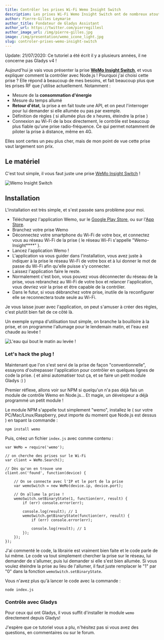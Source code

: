 ```yaml
---
title: Contrôler les prises Wi-Fi Wemo Insight Switch
description: Les prises Wi-Fi Wemo Insight Switch ont de nombreux atouts, essayons de les contrôler avec Node.js !
author: Pierre-Gilles Leymarie
author_title: Fondateur de Gladys Assistant
author_url: https://twitter.com/pierregillesl
author_image_url: /img/pierre-gilles.jpg
image: /img/presentation/wemo_icone_light.jpg
slug: controler-prises-wemo-insight-switch
---
```


<div class="alert alert--danger" role="alert">
  Update: 21/07/2020: Ce tutoriel a été écrit il y a plusieurs années, il ne concerne pas Gladys v4 ! 
</div>

Aujourd'hui je vais vous présenter la prise [**WeMo Insight Switch**](http://amzn.to/1CG0WQr), et vous expliquer comment la contrôler avec Node.js ! Pourquoi j'ai choisi cette prise ? Elle répond à beaucoup de mes besoins, et fait beaucoup plus que les prises RF que j'utilise actuellement. Notamment :

- Mesure de la **consommation d'énergie**
- Mesure du temps allumé
- **Retour d'état**, la prise a en fait toute une API, et on peut l'interroger pour lui demander si elle allumée ou pas par exemple.
- Définition de règles ( si allumée plus de x heures, éteindre la prise )
- Connexion au Wi-Fi de la box directement, le contrôle est beaucoup plus fiable qu'une prise radio-fréquence. Ce qui permet notamment de piloter la prise à distance, même en 4G.

Elles sont certes un peu plus cher, mais de mon point de vue cette prise vaut largement son prix.

<!--truncate-->

## Le matériel

C'est tout simple, il vous faut juste une prise [WeMo Insight Switch](http://amzn.to/1CG0WQr) !

![Wemo Insight Switch](../static/img/articles/fr/controler-prises-wemo/wemo_box_light.jpg)

## Installation

L'installation est très simple, et s'est passée sans problème pour moi.

- Téléchargez l'application Wemo, sur le [Google Play Store](https://play.google.com/store/apps/details?id=com.belkin.wemoandroid), ou sur l'[App Store](https://itunes.apple.com/fr/app/wemo/id511376996?mt=8).
- Branchez votre prise Wemo
- Déconnectez votre smartphone du Wi-Fi de votre box, et connectez vous au réseau Wi-Fi de la prise ( le réseau Wi-Fi s'appelle "Wemo-Insight\*\*\*\*" ).
- Lancez l'application Wemo !
- L'application va vous guider dans l'installation, vous avez juste à indiquer à la prise le réseau Wi-Fi de votre box et à lui donner le mot de passe du Wi-Fi afin qu'elle puisse s'y connecter.
- Laissez l'application faire le reste.
- Normalement c'est bon, vous pouvez vous déconnecter du réseau de la prise, vous rebranchez au Wi-Fi de votre box et relancer l'application, vous devriez voir la prise et être capable de la contrôler.
- Dans le futur, si vous débranchez votre prise, inutile de la reconfigurer elle se reconnectera toute seule au Wi-Fi.

Je vous laisse jouer avec l'application, on peut s'amuser à créer des règles, c'est plutôt bien fait de ce côté là.

Un exemple sympa d'utilisation tout simple, on branche la bouilloire à la prise, et on programme l'allumage pour le lendemain matin, et l'eau est chaude au levée !

![L'eau qui bout le matin au levée !](../static/img/articles/fr/controler-prises-wemo/wemo_coffee_light.jpg)

### Let's hack the plug !

Maintenant que l'on s'est servi de la prise de façon "conventionnelle", essayons d'outrepasser l'application pour contrôler en quelques lignes de code la prise. ( et ainsi automatiser tout ça, et se faire un petit module Gladys :) )

Premier réflexe, allons voir sur NPM si quelqu'un n'a pas déjà fais un module de contrôle Wemo en Node.js... Et magie, un dévelopeur a déjà programmé un petit module !

Le module NPM s'appelle tout simplement "wemo", installez le ( sur votre PC/Mac/Linux/Raspberry, peut importe du moment que Node.js est dessus ) en tapant la commande :

```
npm install wemo
```

Puis, créez un fichier `index.js` avec comme contenu :

```
var WeMo = require('wemo');

// on cherche des prises sur le Wi-Fi
var client = WeMo.Search();

// Dès qu'on en trouve une
client.on('found', function(device) {

	// On se connecte avec l'IP et le port de la prise
    var wemoSwitch = new WeMo(device.ip, device.port);

    // On allume la prise !
	wemoSwitch.setBinaryState(1, function(err, result) {
	    if (err) console.error(err);

	    console.log(result); // 1
	    wemoSwitch.getBinaryState(function(err, result) {
	        if (err) console.error(err);

	        console.log(result); // 1
	    });
	});
});
```

J'ai commenté le code, la librairie est vraiment bien faite et le code parle de lui même. Le code va tout simplement chercher la prise sur le réseau, lui demander de s'allumer, puis lui demander si elle s'est bien allumée. Si vous voulez éteindre la prise au lieu de l'allumer, il faut juste remplacer le "1" par "0" dans la fonction `wemoSwitch.setBinaryState`.

Vous n'avez plus qu'à lancer le code avec la commande :

```
node index.js
```

### Contrôle avec Gladys

Pour ceux qui ont Gladys, il vous suffit d'installer le module `wemo` directement depuis Gladys!

J'espère que ce tutoriel vous a plu, n'hésitez pas si vous avez des questions, en commentaires ou sur le forum.
